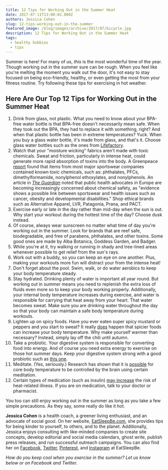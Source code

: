 ```yaml
---
title: 12 Tips for Working Out in the Summer Heat
date: 2017-07-11T13:00:02.000Z
authors: Jessica Cohen
slug: 12-tips-working-out-in-the-summer
featured_image: /blog/images/archive/2017/07/bicycle.jpg
description: 12 Tips for Working Out in the Summer Heat
tags:
  - healthy hobbies
  - tips
---
```

Summer is here! For many of us, *this* is the most wonderful time of the year. Though working out in the summer sure can be rough. When you feel like you're melting the moment you walk out the door, it's not easy to stay focused on being eco-friendly, healthy, or even getting the most from your fitness routine. Try following these tips for exercising in hot weather.

## Here Are Our Top 12 Tips for Working Out in the Summer Heat

1. Drink from glass, not plastic. What you need to know about your BPA-free water bottle is that BPA-free doesn't necessarily mean safe. When they took out the BPA, they had to replace it with something, right? And when that plastic bottle has been in extreme temperatures? Yuck. When you buy a glass water bottle, it's made from glass, and that's it. Choose glass water bottles such as the ones from [Lifefactory](https://www.lifefactory.com/).
2. Watch that your "moisture wicking" fabrics aren't made with toxic chemicals. Sweat and friction, particularly in intense heat, could generate more rapid absorption of toxins into the body. A Greenpeace [report](http://www.greenpeace.org/international/Global/international/publications/toxics/2014/Detox-Football-Report.pdf) found that items from most major sportswear companies contained known toxic chemicals, such as: phthalates, PFCs, dimethylformamide, nonylphenol ethoxylates, and nonylphenols. An article in *[The Guardian](https://www.theguardian.com/lifeandstyle/2015/jun/02/toxics-apparel-nike-adidas-reach)* noted that public health advocates in Europe are becoming increasingly concerned about chemical safety, as "evidence shows a possible link between sportswear and health issues such as cancer, obesity and developmental disabilities." Shop ethical brands such as Alternative Apparel, LVR, Patagonia, Prana, and PACT.
3. Exercise early or late in the day rather than mid-day when the sun is out. Why start your workout during the hottest time of the day? Choose dusk instead.
4. Of course, always wear sunscreen no matter what time of day you're working out in the summer. Look for brands that are reef safe, biodegradable, and free of parabens, phthalates, and other toxins. Some good ones are made by Alba Botanica, Goddess Garden, and Badger.
5. While you're at it, try walking or running in shady and tree-lined areas whenever possible to get relief from the sun's rays.
6. Work out with a buddy, so you can keep an eye on one another. Plus, making your workouts more fun will distract your from the intense heat!
7. Don't forget about the pool. Swim, walk, or do water aerobics to keep your body temperature steady.
8. Stay hydrated. Drinking plenty of water is important all year round. But working out in summer means you need to replenish the extra loss of fluids even more so to keep your body working properly. Additionally, your internal body temperature increases during exercise, and water is responsible for carrying that heat away from your heart. That water becomes sweat. Make sure you are drinking water throughout the day so that your body can maintain a safe body temperature during workouts.
9. Lighten up on spicy foods. Have you ever eaten super spicy mustard or peppers and you start to sweat? It really [does](https://www.eurekalert.org/pub%5Freleases/2008-08/asfb-hpr080608.php) happen that spicier foods can increase your body temperature. Why make yourself warmer than necessary? Instead, simply lay off the chili until autumn.
10. Take a probiotic. Your digestive system is responsible for converting food into energy. And of course you need extra energy to exercise on those hot summer days. Keep your digestive system strong with a good probiotic such as [this one](https://www.nowfoods.com/supplements/probiotic-10-50-billion-veg-capsules).
11. Meditate. (Yes, seriously.) Research has shown that it is [possible](http://www.alphagalileo.org/ViewItem.aspx?ItemId=130031&CultureCode=en) for core body temperature to be controlled by the brain using certain meditation.
12. Certain types of medication (such as insulin) [may increase](https://www.eurekalert.org/pub%5Freleases/2009-11/sri-srs111909.php) the risk of heat-related illness. If you are on medication, talk to your doctor or pharmacist.

You too can still enjoy working out in the summer as long as you take a few simple precautions. As they say, some really do like it hot.

**Jessica Cohen** is a health coach, a greener living enthusiast, and an advocate of social good. On her website, [EatSleepBe.com](http://eatsleepbe.com/), she provides tips for being kinder to yourself, to others, and to the planet. Additionally, Jessica enjoys consulting with like-minded companies to create site concepts, develop editorial and social media calendars, ghost write, publish press releases, and run successful outreach campaigns. You can also find her on [Facebook](http://facebook.com/eatsleepbe), [Twitter](http://twitter.com/eatsleepbe), [Pinterest](http://pinterest.com/eatsleepbe), and [Instagram](http://instagram.com/eatsleepbe) at EatSleepBe.

*How do you keep cool when you exercise in the summer? Let us know below or on Facebook and Twitter.*